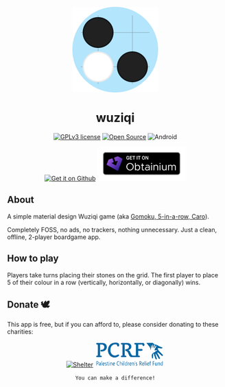 <p align="center">
    <img src=".assets/wuziqi.svg"
        alt="wuziqi"
        height="200">
</p>

<div align="center">

# wuziqi

[![GPLv3 license](https://img.shields.io/badge/GPLv3-blue.svg?style=for-the-badge&logo=gnu)](/LICENSE)
[![Open Source](https://img.shields.io/badge/Open%20🤍%20Source-teal.svg?style=for-the-badge&logo=)](https://www.gnu.org/philosophy/essays-and-articles.html)
![Android](https://img.shields.io/badge/Android-3DDC84?style=for-the-badge&logo=android&logoColor=white)

[<img src="https://raw.githubusercontent.com/andOTP/andOTP/master/assets/badges/get-it-on-github.png" 
    alt="Get it on Github"
    height="80">](https://github.com/iacobo/wuziqi/releases/latest)
[<img src="https://github.com/ironfox-oss/IronFox/raw/dev/assets/obtainium.png"
    alt="Get it on Obtainium"
    height="80">](obtainium://app/%7B%22id%22%3A%22com.iacobo.wuziqi%22%2C%22url%22%3A%22https%3A%2F%2Fgithub.com%2Fiacobo%2Fwuziqi%22%2C%22author%22%3A%22iacobo%22%2C%22name%22%3A%22wuziqi%22%2C%22preferredApkIndex%22%3A0%2C%22additionalSettings%22%3A%22%7B%5C%22includePrereleases%5C%22%3Afalse%2C%5C%22fallbackToOlderReleases%5C%22%3Atrue%2C%5C%22filterReleaseTitlesByRegEx%5C%22%3A%5C%22%5C%22%2C%5C%22filterReleaseNotesByRegEx%5C%22%3A%5C%22%5C%22%2C%5C%22verifyLatestTag%5C%22%3Afalse%2C%5C%22dontSortReleasesList%5C%22%3Afalse%2C%5C%22useLatestAssetDateAsReleaseDate%5C%22%3Afalse%2C%5C%22trackOnly%5C%22%3Afalse%2C%5C%22versionExtractionRegEx%5C%22%3A%5C%22%5C%22%2C%5C%22matchGroupToUse%5C%22%3A%5C%22%5C%22%2C%5C%22versionDetection%5C%22%3Afalse%2C%5C%22releaseDateAsVersion%5C%22%3Afalse%2C%5C%22useVersionCodeAsOSVersion%5C%22%3Afalse%2C%5C%22apkFilterRegEx%5C%22%3A%5C%22%5C%22%2C%5C%22invertAPKFilter%5C%22%3Afalse%2C%5C%22autoApkFilterByArch%5C%22%3Atrue%2C%5C%22appName%5C%22%3A%5C%22wuziqi%5C%22%2C%5C%22exemptFromBackgroundUpdates%5C%22%3Afalse%2C%5C%22skipUpdateNotifications%5C%22%3Afalse%2C%5C%22about%5C%22%3A%5C%22FOSS%20android%205-in-a-row%20game.%5C%22%2C%5C%22appAuthor%5C%22%3A%5C%22iacobo%5C%22%7D%22%7D)

<!--
[<img src="https://gitlab.com/IzzyOnDroid/repo/-/raw/master/assets/IzzyOnDroid.png"
    alt="Get it on IzzyOnDroid" 
    height="80">](https://apt.izzysoft.de/fdroid/index/apk/404)
[<img src="https://fdroid.gitlab.io/artwork/badge/get-it-on.png"
    alt="Get it on F-Droid" 
    height="80">](https://f-droid.org/packages/404)
[<img src="https://github.com/ironfox-oss/IronFox/raw/dev/assets/accrescent.png"
    alt="Get it on Accrescent"
    height="80">](https://accrescent.app/app/404)
-->

</div>

## About

A simple material design Wuziqi game (aka [Gomoku, 5-in-a-row, Caro](https://en.wikipedia.org/wiki/Gomoku)).

Completely FOSS, no ads, no trackers, nothing unnecessary. Just a clean, offline, 2-player boardgame app.

## How to play

Players take turns placing their stones on the grid. The first player to place 5 of their colour in a row (vertically, horizontally, or diagonally) wins.

## Donate 🕊️

This app is free, but if you can afford to, please consider donating to these charities:

<div align="center">

[<img alt="Shelter" 
    height="60px"
    src="https://images.ctfassets.net/6sxvmndnpn0s/1qQWlJLKM5rpZHETE32eLX/fc3c1d9f75930f9f5e4d4d0754806ec7/logo--d-england.png" />](https://www.shelter.org.uk/)  [<img alt="PCRF" 
    height="60px"
    src="https://github.com/iacobo/iacobo.github.io/raw/main/assets/logos/pcrf.svg?raw=true" />](https://www.pcrf.net/)

    You can make a difference!
</div>